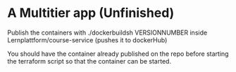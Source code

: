 # A Multitier app (Unfinished)


Publish the containers with ./dockerbuildsh VERSIONNUMBER inside Lernplattform/course-service (pushes it to dockerHub)


You should have the container already published on the repo before starting the terraform script so that the container can be started.